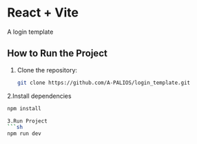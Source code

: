 # React + Vite 
A login template

## How to Run the Project

1. Clone the repository:
   ```sh
   git clone https://github.com/A-PALIOS/login_template.git
   
2.Install dependencies
   ```sh
   npm install

3.Run Project
   ```sh
   npm run dev
